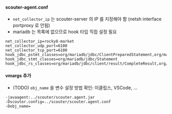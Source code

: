 #### scouter-agent.conf

- `net_collector_ip` 는 scouter-server 의 IP 를 지정해야 함 (netsh interface portproxy 로 안됨)
- mariadb 는 목록에 없으므로 hook 타입 직접 설정 필요

```properties
net_collector_ip=rocky8-market
net_collector_udp_port=6100
net_collector_tcp_port=6100
hook_jdbc_pstmt_classes=org/mariadb/jdbc/ClientPreparedStatement,org/mariadb/jdbc/ServerPreparedStatement
hook_jdbc_stmt_classes=org/mariadb/jdbc/Statement
hook_jdbc_rs_classes=org/mariadb/jdbc/client/result/CompleteResult,org/mariadb/jdbc/client/result/UpdatableResult
```


#### vmargs 추가

- (TODO) `obj_name` 을 변수 설정 방법 확인: 이클립스, VSCode, ...

```
-javaagent:../scouter/scouter.agent.jar
-Dscouter.config=../scouter/scouter.agent.conf
-Dobj_name=
```
